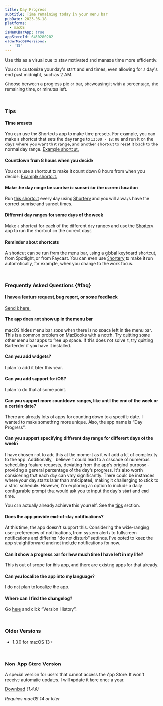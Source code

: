 ```yaml
---
title: Day Progress
subtitle: Time remaining today in your menu bar
pubDate: 2023-06-18
platforms:
  - macOS
isMenuBarApp: true
appStoreId: 6450280202
olderMacOSVersions:
  - '13'
---
```


Use this as a visual cue to stay motivated and manage time more efficiently.

You can customize your day's start and end times, even allowing for a day's end past midnight, such as 2 AM.

Choose between a progress pie or bar, showcasing it with a percentage, the remaining time, or minutes left.

<br>

### Tips

#### Time presets

You can use the Shortcuts app to make time presets. For example, you can make a shortcut that sets the day range to `13:00 - 18:00` and run it on the days where you want that range, and another shortcut to reset it back to the normal day range. [Example shortcut.](https://www.icloud.com/shortcuts/9636a1f2f0624aa787727afd306ff667)

#### Countdown from 8 hours when you decide

You can use a shortcut to make it count down 8 hours from when you decide. [Example shortcut.](https://www.icloud.com/shortcuts/39c8db30ce9d456bbbbdfcc8ba5eb136)

#### Make the day range be sunrise to sunset for the current location

Run [this shortcut](https://www.icloud.com/shortcuts/830746d544ce471cb1ff70b2f4de0e22) every day using [Shortery](https://apps.apple.com/app/id1594183810) and you will always have the correct sunrise and sunset times.

#### Different day ranges for some days of the week

Make a shortcut for each of the different day ranges and use the [Shortery](https://apps.apple.com/app/id1594183810) app to run the shortcut on the correct days.

#### Reminder about shortcuts

A shortcut can be run from the menu bar, using a global keyboard shortcut, from Spotlight, or from Raycast. You can even use [Shortery](https://apps.apple.com/us/app/shortery/id1594183810?mt=12) to make it run automatically, for example, when you change to the work focus.

<br>

### Frequently Asked Questions {#faq}

#### I have a feature request, bug report, or some feedback

[Send it here.](https://sindresorhus.com/feedback?product=Day%20Progress&referrer=Website-FAQ)

#### The app does not show up in the menu bar

macOS hides menu bar apps when there is no space left in the menu bar. This is a common problem on MacBooks with a notch. Try quitting some other menu bar apps to free up space. If this does not solve it, try quitting Bartender if you have it installed.

#### Can you add widgets?

I plan to add it later this year.

#### Can you add support for iOS?

I plan to do that at some point.

#### Can you support more countdown ranges, like until the end of the week or a certain date?

There are already lots of apps for counting down to a specific date. I wanted to make something more unique. Also, the app name is “Day Progress”.

#### Can you support specifying different day range for different days of the week?

I have chosen not to add this at the moment as it will add a lot of complexity to the app. Additionally, I believe it could lead to a cascade of numerous scheduling feature requests, deviating from the app's original purpose - providing a general percentage of the day's progress. It's also worth considering that each day can vary significantly. There could be instances where your day starts later than anticipated, making it challenging to stick to a strict schedule. However, I'm exploring an option to include a daily configurable prompt that would ask you to input the day's start and end time.

You can actually already achieve this yourself. See the [tips](#tips) section.

#### Does the app provide end-of-day notifications?

At this time, the app doesn't support this. Considering the wide-ranging user preferences of notifications, from system alerts to fullscreen notifications and differing "do not disturb" settings, I've opted to keep the app straightforward and not include notifications for now.

#### Can it show a progress bar for how much time I have left in my life?

This is out of scope for this app, and there are existing apps for that already.

#### Can you localize the app into my language?

I do not plan to localize the app.

#### Where can I find the changelog?

Go [here](https://apps.apple.com/app/id6450280202) and click “Version History”.

<br>

### Older Versions

- [1.3.0](https://github.com/sindresorhus/meta/files/13979415/Day.Progress.1.3.0.-.macOS.13.zip) for macOS 13+

<br>

### Non-App Store Version

A special version for users that cannot access the App Store. It won't receive automatic updates. I will update it here once a year.

[Download](https://www.dropbox.com/scl/fi/ocsdxjssgg23xza3idfun/Day-Progress-1.4.0-1705596961.zip?rlkey=sc9kno0swmc21rxxu0ai9xs27&raw=1) *(1.4.0)*

*Requires macOS 14 or later*
